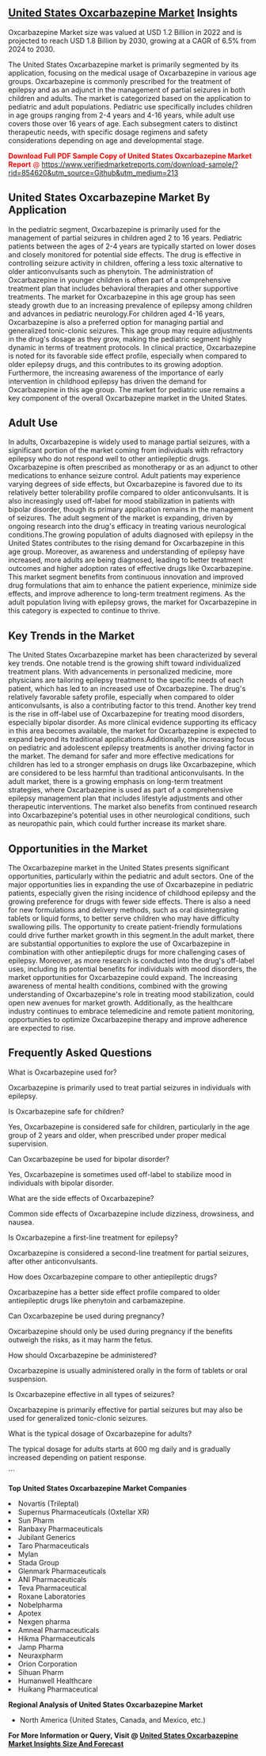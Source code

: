 <h2><a href="https://www.verifiedmarketreports.com/download-sample/?rid=854620&amp;utm_source=Github&amp;utm_medium=213" target="_blank">United States Oxcarbazepine Market</a> Insights</h2><p>Oxcarbazepine Market size was valued at USD 1.2 Billion in 2022 and is projected to reach USD 1.8 Billion by 2030, growing at a CAGR of 6.5% from 2024 to 2030.</p><p><p>The United States Oxcarbazepine market is primarily segmented by its application, focusing on the medical usage of Oxcarbazepine in various age groups. Oxcarbazepine is commonly prescribed for the treatment of epilepsy and as an adjunct in the management of partial seizures in both children and adults. The market is categorized based on the application to pediatric and adult populations. Pediatric use specifically includes children in age groups ranging from 2-4 years and 4-16 years, while adult use covers those over 16 years of age. Each subsegment caters to distinct therapeutic needs, with specific dosage regimens and safety considerations depending on age and developmental stage.<p><span class=""><span style="color: #ff0000;"><strong>Download Full PDF Sample Copy of United States Oxcarbazepine Market Report</strong> @ </span><a href="https://www.verifiedmarketreports.com/download-sample/?rid=854620&amp;utm_source=Github&amp;utm_medium=213" target="_blank">https://www.verifiedmarketreports.com/download-sample/?rid=854620&amp;utm_source=Github&amp;utm_medium=213</a></span></p></p><h2>United States Oxcarbazepine Market By Application</h2><p>In the pediatric segment, Oxcarbazepine is primarily used for the management of partial seizures in children aged 2 to 16 years. Pediatric patients between the ages of 2-4 years are typically started on lower doses and closely monitored for potential side effects. The drug is effective in controlling seizure activity in children, offering a less toxic alternative to older anticonvulsants such as phenytoin. The administration of Oxcarbazepine in younger children is often part of a comprehensive treatment plan that includes behavioral therapies and other supportive treatments. The market for Oxcarbazepine in this age group has seen steady growth due to an increasing prevalence of epilepsy among children and advances in pediatric neurology.For children aged 4-16 years, Oxcarbazepine is also a preferred option for managing partial and generalized tonic-clonic seizures. This age group may require adjustments in the drug's dosage as they grow, making the pediatric segment highly dynamic in terms of treatment protocols. In clinical practice, Oxcarbazepine is noted for its favorable side effect profile, especially when compared to older epilepsy drugs, and this contributes to its growing adoption. Furthermore, the increasing awareness of the importance of early intervention in childhood epilepsy has driven the demand for Oxcarbazepine in this age group. The market for pediatric use remains a key component of the overall Oxcarbazepine market in the United States.<h2>Adult Use</h2><p>In adults, Oxcarbazepine is widely used to manage partial seizures, with a significant portion of the market coming from individuals with refractory epilepsy who do not respond well to other antiepileptic drugs. Oxcarbazepine is often prescribed as monotherapy or as an adjunct to other medications to enhance seizure control. Adult patients may experience varying degrees of side effects, but Oxcarbazepine is favored due to its relatively better tolerability profile compared to older anticonvulsants. It is also increasingly used off-label for mood stabilization in patients with bipolar disorder, though its primary application remains in the management of seizures. The adult segment of the market is expanding, driven by ongoing research into the drug's efficacy in treating various neurological conditions.The growing population of adults diagnosed with epilepsy in the United States contributes to the rising demand for Oxcarbazepine in this age group. Moreover, as awareness and understanding of epilepsy have increased, more adults are being diagnosed, leading to better treatment outcomes and higher adoption rates of effective drugs like Oxcarbazepine. This market segment benefits from continuous innovation and improved drug formulations that aim to enhance the patient experience, minimize side effects, and improve adherence to long-term treatment regimens. As the adult population living with epilepsy grows, the market for Oxcarbazepine in this category is expected to continue to thrive.<h2>Key Trends in the Market</h2><p>The United States Oxcarbazepine market has been characterized by several key trends. One notable trend is the growing shift toward individualized treatment plans. With advancements in personalized medicine, more physicians are tailoring epilepsy treatment to the specific needs of each patient, which has led to an increased use of Oxcarbazepine. The drug's relatively favorable safety profile, especially when compared to older anticonvulsants, is also a contributing factor to this trend. Another key trend is the rise in off-label use of Oxcarbazepine for treating mood disorders, especially bipolar disorder. As more clinical evidence supporting its efficacy in this area becomes available, the market for Oxcarbazepine is expected to expand beyond its traditional applications.Additionally, the increasing focus on pediatric and adolescent epilepsy treatments is another driving factor in the market. The demand for safer and more effective medications for children has led to a stronger emphasis on drugs like Oxcarbazepine, which are considered to be less harmful than traditional anticonvulsants. In the adult market, there is a growing emphasis on long-term treatment strategies, where Oxcarbazepine is used as part of a comprehensive epilepsy management plan that includes lifestyle adjustments and other therapeutic interventions. The market also benefits from continued research into Oxcarbazepine's potential uses in other neurological conditions, such as neuropathic pain, which could further increase its market share.<h2>Opportunities in the Market</h2><p>The Oxcarbazepine market in the United States presents significant opportunities, particularly within the pediatric and adult sectors. One of the major opportunities lies in expanding the use of Oxcarbazepine in pediatric patients, especially given the rising incidence of childhood epilepsy and the growing preference for drugs with fewer side effects. There is also a need for new formulations and delivery methods, such as oral disintegrating tablets or liquid forms, to better serve children who may have difficulty swallowing pills. The opportunity to create patient-friendly formulations could drive further market growth in this segment.In the adult market, there are substantial opportunities to explore the use of Oxcarbazepine in combination with other antiepileptic drugs for more challenging cases of epilepsy. Moreover, as more research is conducted into the drug's off-label uses, including its potential benefits for individuals with mood disorders, the market opportunities for Oxcarbazepine could expand. The increasing awareness of mental health conditions, combined with the growing understanding of Oxcarbazepine's role in treating mood stabilization, could open new avenues for market growth. Additionally, as the healthcare industry continues to embrace telemedicine and remote patient monitoring, opportunities to optimize Oxcarbazepine therapy and improve adherence are expected to rise.<h2>Frequently Asked Questions</h2><p>What is Oxcarbazepine used for?</p><p>Oxcarbazepine is primarily used to treat partial seizures in individuals with epilepsy.</p><p>Is Oxcarbazepine safe for children?</p><p>Yes, Oxcarbazepine is considered safe for children, particularly in the age group of 2 years and older, when prescribed under proper medical supervision.</p><p>Can Oxcarbazepine be used for bipolar disorder?</p><p>Yes, Oxcarbazepine is sometimes used off-label to stabilize mood in individuals with bipolar disorder.</p><p>What are the side effects of Oxcarbazepine?</p><p>Common side effects of Oxcarbazepine include dizziness, drowsiness, and nausea.</p><p>Is Oxcarbazepine a first-line treatment for epilepsy?</p><p>Oxcarbazepine is considered a second-line treatment for partial seizures, after other anticonvulsants.</p><p>How does Oxcarbazepine compare to other antiepileptic drugs?</p><p>Oxcarbazepine has a better side effect profile compared to older antiepileptic drugs like phenytoin and carbamazepine.</p><p>Can Oxcarbazepine be used during pregnancy?</p><p>Oxcarbazepine should only be used during pregnancy if the benefits outweigh the risks, as it may harm the fetus.</p><p>How should Oxcarbazepine be administered?</p><p>Oxcarbazepine is usually administered orally in the form of tablets or oral suspension.</p><p>Is Oxcarbazepine effective in all types of seizures?</p><p>Oxcarbazepine is primarily effective for partial seizures but may also be used for generalized tonic-clonic seizures.</p><p>What is the typical dosage of Oxcarbazepine for adults?</p><p>The typical dosage for adults starts at 600 mg daily and is gradually increased depending on patient response.</p>```</p><p><strong>Top United States Oxcarbazepine Market Companies</strong></p><div data-test-id=""><p><li>Novartis (Trileptal)</li><li> Supernus Pharmaceuticals (Oxtellar XR)</li><li> Sun Pharm</li><li> Ranbaxy Pharmaceuticals</li><li> Jubilant Generics</li><li> Taro Pharmaceuticals</li><li> Mylan</li><li> Stada Group</li><li> Glenmark Pharmaceuticals</li><li> ANI Pharmaceuticals</li><li> Teva Pharmaceutical</li><li> Roxane Laboratories</li><li> Nobelpharma</li><li> Apotex</li><li> Nexgen pharma</li><li> Amneal Pharmaceuticals</li><li> Hikma Pharmaceuticals</li><li> Jamp Pharma</li><li> Neuraxpharm</li><li> Orion Corporation</li><li> Sihuan Pharm</li><li> Humanwell Healthcare</li><li> Huikang Pharmaceutical</li></p><div><strong>Regional Analysis of&nbsp;United States Oxcarbazepine Market</strong></div><ul><li dir="ltr"><p dir="ltr">North America&nbsp;(United States, Canada, and Mexico, etc.)</p></li></ul><p><strong>For More Information or Query, Visit @&nbsp;</strong><strong><a href="https://www.verifiedmarketreports.com/product/oxcarbazepine-market/?utm_source=Github&amp;utm_medium=213" target="_blank">United States Oxcarbazepine Market Insights Size And Forecast</a></strong></p></div>
